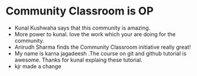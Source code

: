 # Community Classroom is OP

- Kunal Kushwaha says that this community is amazing.
- More power to kunal. love the work which your are doing for the community.
- Anirudh Sharma finds the Community Classroom initiative really great!
- My name is karna jagadeesh .The course on git and github tutorial is awesome. Thanks for kunal explaing these tutorial.
- kjr made a change 
